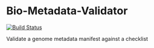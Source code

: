 Bio-Metadata-Validator
======================

[![Build Status](https://travis-ci.org/sanger-pathogens/Bio-Metadata-Validator.svg)](https://travis-ci.org/sanger-pathogens/Bio-Metadata-Validator)

Validate a genome metadata manifest against a checklist
